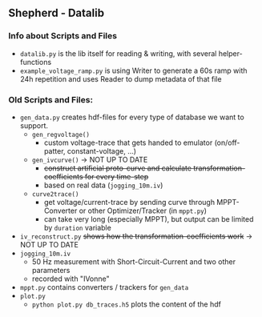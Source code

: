 ## Shepherd - Datalib

### Info about Scripts and Files

- `datalib.py` is the lib itself for reading & writing, with several helper-functions
- `example_voltage_ramp.py` is using Writer to generate a 60s ramp with 24h repetition and uses Reader to dump metadata of that file

### Old Scripts and Files:
- `gen_data.py` creates hdf-files for every type of database we want to support.
    - `gen_regvoltage()`
      - custom voltage-trace that gets handed to emulator (on/off-patter, constant-voltage, ...)
    - `gen_ivcurve()` -> NOT UP TO DATE
      - ~~construct artificial proto-curve and calculate transformation-coefficients for every time-step~~
      - based on real data (`jogging_10m.iv`)
    - `curve2trace()`
      - get voltage/current-trace by sending curve through MPPT-Converter or other Optimizer/Tracker (in `mppt.py`)
      - can take very long (especially MPPT), but output can be limited by `duration` variable
- `iv_reconstruct.py` ~~shows how the transformation-coefficients work~~ -> NOT UP TO DATE
- `jogging_10m.iv`
    - 50 Hz measurement with Short-Circuit-Current and two other parameters
    - recorded with "IVonne"
- `mppt.py` contains converters / trackers for `gen_data`
- `plot.py`
    - `python plot.py db_traces.h5` plots the content of the hdf
